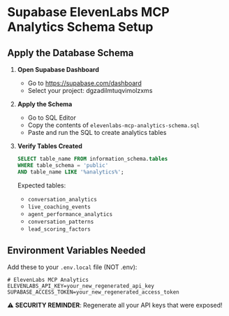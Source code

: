 # Supabase ElevenLabs MCP Analytics Schema Setup

## Apply the Database Schema

1. **Open Supabase Dashboard**
   - Go to https://supabase.com/dashboard
   - Select your project: dgzadilmtuqvimolzxms

2. **Apply the Schema**
   - Go to SQL Editor
   - Copy the contents of `elevenlabs-mcp-analytics-schema.sql`
   - Paste and run the SQL to create analytics tables

3. **Verify Tables Created**
   ```sql
   SELECT table_name FROM information_schema.tables 
   WHERE table_schema = 'public' 
   AND table_name LIKE '%analytics%';
   ```

   Expected tables:
   - `conversation_analytics`
   - `live_coaching_events` 
   - `agent_performance_analytics`
   - `conversation_patterns`
   - `lead_scoring_factors`

## Environment Variables Needed

Add these to your `.env.local` file (NOT .env):

```env
# ElevenLabs MCP Analytics
ELEVENLABS_API_KEY=your_new_regenerated_api_key
SUPABASE_ACCESS_TOKEN=your_new_regenerated_access_token
```

⚠️ **SECURITY REMINDER**: Regenerate all your API keys that were exposed! 